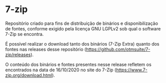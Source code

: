 # 7-zip
Repositório criado para fins de distribuição de binários e disponibilização de fontes, conforme exigido pela licença GNU LGPLv2 sob qual o software 7-Zip se encontra.

É possível realizar o download tanto dos binários (7-Zip Extra) quanto dos fontes nas releases desse repositório (https://github.com/otmsuite/7-zip/releases).

O conteúdo dos binários e fontes presentes nesse release refletem os encontrados na data de 16/10/2020 no site do 7-Zip (https://www.7-zip.org/download.html).
